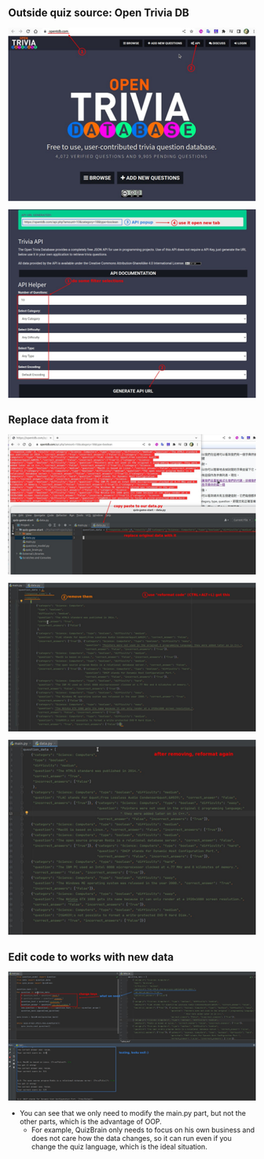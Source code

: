 ## **Outside quiz source: Open Trivia DB**

![Alt opentdb](pic/01.jpg)

![Alt generate api](pic/02.jpg)

## **Replace data from it**

![Alt copy paste data ](pic/03.jpg)

![Alt reformat data 1](pic/04.jpg)

![Alt reformat data 2](pic/05.jpg)

## **Edit code to works with new data**

![Alt edit our code to let it works with new data](pic/06.jpg)

- You can see that we only need to modify the main.py part, but not the other parts, which is the advantage of OOP.
  - For example, QuizBrain only needs to focus on his own business and does not care how the data changes, so it can run even if you change the quiz language, which is the ideal situation.
